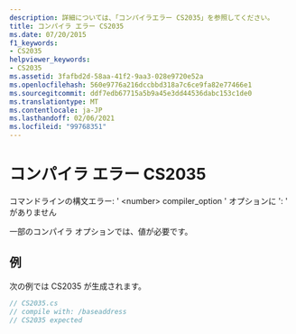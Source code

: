 ```yaml
---
description: 詳細については、「コンパイラエラー CS2035」を参照してください。
title: コンパイラ エラー CS2035
ms.date: 07/20/2015
f1_keywords:
- CS2035
helpviewer_keywords:
- CS2035
ms.assetid: 3fafbd2d-58aa-41f2-9aa3-028e9720e52a
ms.openlocfilehash: 560e9776a216dccbbd318a7c6ce9fa82e77466e1
ms.sourcegitcommit: ddf7edb67715a5b9a45e3dd44536dabc153c1de0
ms.translationtype: MT
ms.contentlocale: ja-JP
ms.lasthandoff: 02/06/2021
ms.locfileid: "99768351"
---
```

# <a name="compiler-error-cs2035"></a>コンパイラ エラー CS2035

コマンドラインの構文エラー: ' \<number> compiler_option ' オプションに ': ' がありません  
  
 一部のコンパイラ オプションでは、値が必要です。  
  
## <a name="example"></a>例  

 次の例では CS2035 が生成されます。  
  
```csharp  
// CS2035.cs  
// compile with: /baseaddress  
// CS2035 expected  
```
